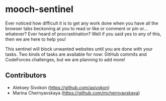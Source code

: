mooch-sentinel
==============

Ever noticed how difficult it is to get any work done when you have all the
browser tabs beckoning at you to read  or like or comment or pin or...
whatever? Ever heard of procrastination? Well if you said yes to any of this,
then we are here to help you!

This sentinel will block unwanted websites until you are done with your tasks.
Two kinds of tasks are available for now: GitHub commits and CodeForces
challenges, but we are planning to add more!


## Contributors

* Aleksey Sivokon (https://github.com/asivokon)
* Marina Chernyavskaya (https://github.com/mchernyavskaya)
